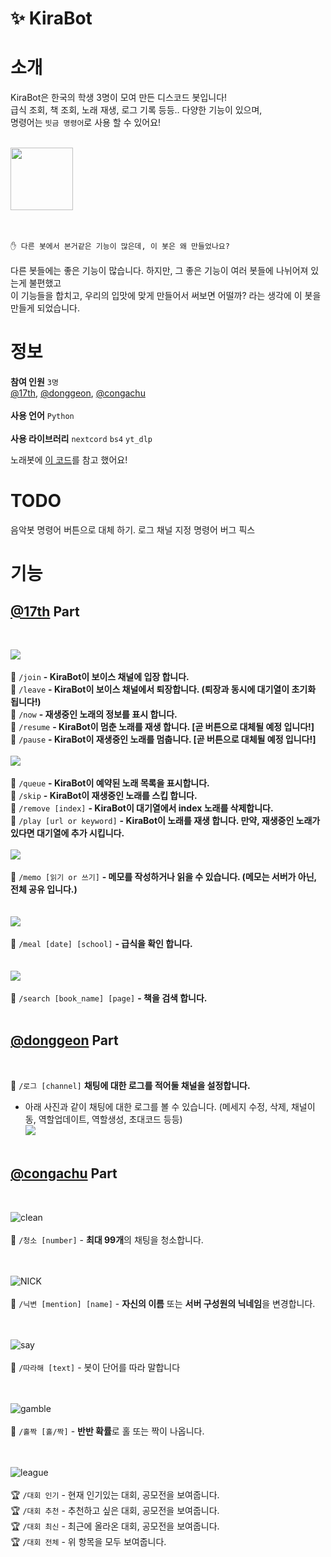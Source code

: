 
# ✨ KiraBot
# 소개
KiraBot은 한국의 학생 3명이 모여 만든 디스코드 봇입니다!<br>
급식 조회, 책 조회, 노래 재생, 로그 기록 등등.. 다양한 기능이 있으며,<br>
명령어는 ``빗금 명령어``로 사용 할 수 있어요!<br><br>

<a href="https://discord.com/api/oauth2/authorize?client_id=1011602097801809990&permissions=8&scope=applications.commands%20bot"><img width="100px" src="https://user-images.githubusercontent.com/68435966/187939033-005b1748-12d9-41e8-8e3b-8de047bbd0ae.png"/></a><br><br><br>

``✋ 다른 봇에서 본거같은 기능이 많은데, 이 봇은 왜 만들었나요?``<br><br>
다른 봇들에는 좋은 기능이 많습니다. 하지만, 그 좋은 기능이 여러 봇들에 나뉘어져 있는게 불편했고<br>
이 기능들을 합치고, 우리의 입맛에 맞게 만들어서 써보면 어떨까? 라는 생각에 이 봇을 만들게 되었습니다.


# 정보
**참여 인원** ``3명``<br>
<a href="https://github.com/oneseventh">@17th</a>, <a href="https://github.com/zzxz46412">@donggeon</a>, <a href="https://github.com/congachu">@congachu</a><br><br>
**사용 언어** ``Python``<br><br>
**사용 라이브러리** ``nextcord`` ``bs4`` ``yt_dlp``

노래봇에 [이 코드](https://gist.github.com/vbe0201/ade9b80f2d3b64643d854938d40a0a2d)를 참고 했어요!

# TODO

음악봇 명령어 버튼으로 대체 하기.
로그 채널 지정 명령어 버그 픽스


# 기능
<h2><a href="https://github.com/oneseventh">@17th</a> Part</h2><br>

<img src="https://user-images.githubusercontent.com/68435966/187944836-32a78b66-3174-43b8-8745-ec8689848a3a.png"/><br><br>
🎵 ``/join`` **- KiraBot이 보이스 채널에 입장 합니다.**<br>
🎵 ``/leave`` **- KiraBot이 보이스 채널에서 퇴장합니다. (퇴장과 동시에 대기열이 초기화 됩니다!)**<br>
🎵 ``/now`` **- 재생중인 노래의 정보를 표시 합니다.**<br>
🎵 ``/resume`` **- KiraBot이 멈춘 노래를 재생 합니다. [곧 버튼으로 대체될 예정 입니다!]**<br>
🎵 ``/pause`` **- KiraBot이 재생중인 노래를 멈춥니다. [곧 버튼으로 대체될 예정 입니다!]**<br>
<br><img src="https://user-images.githubusercontent.com/68435966/187945605-85cb9f52-58aa-4f4f-9974-ff976f512b3c.png"/><br><br>
🎵 ``/queue`` **- KiraBot이 예약된 노래 목록을 표시합니다.**<br>
🎵 ``/skip`` **- KiraBot이 재생중인 노래를 스킵 합니다.**<br>
🎵 ``/remove [index]`` **- KiraBot이 대기열에서 index 노래를 삭제합니다.**<br>
🎵 ``/play [url or keyword]`` **- KiraBot이 노래를 재생 합니다. 만약, 재생중인 노래가 있다면 대기열에 추가 시킵니다.**<br>
<br><img src="https://user-images.githubusercontent.com/68435966/187948224-cf9f3d75-cc0d-4d9e-9e6a-d71447d1fbb6.png"/><br><br>
📝 ``/memo [읽기 or 쓰기]`` **- 메모를 작성하거나 읽을 수 있습니다. (메모는 서버가 아닌, 전체 공유 입니다.)**<br><br>
<br><img src="https://user-images.githubusercontent.com/68435966/187947251-b3372e49-6009-48dd-99b9-b656503b2926.png"/><br><br>
🍔 ``/meal [date] [school]`` **- 급식을 확인 합니다.**<br><br>
<br><img src="https://user-images.githubusercontent.com/68435966/187946824-6a25b714-d72f-4d90-b043-5a76a5a3cab6.png"/><br><br>
📖 ``/search [book_name] [page]`` **- 책을 검색 합니다.**<br><br>

<h2><a href="https://github.com/zzxz46412">@donggeon</a> Part</h2><br>

📖 ``/로그 [channel]`` **채팅에 대한 로그를 적어둘 채널을 설정합니다.**<br>
   - 아래 사진과 같이 채팅에 대한 로그를 볼 수 있습니다. (메세지 수정, 삭제, 채널이동, 역할업데이트, 역할생성, 초대코드 등등)
<br><img src="https://user-images.githubusercontent.com/80456015/190886902-739048f8-77a8-4773-ab44-cff0a9877277.png"/><br><br>


<h2><a href="https://github.com/congachu">@congachu</a> Part</h2><br>


![clean](https://user-images.githubusercontent.com/106534469/187964960-605038ac-d3d5-4caa-8f48-f7e0cd915f1c.png)<br><br>
🧹 ``/청소 [number]`` - **최대 99개**의 채팅을 청소합니다.<br><br><br>

![NICK](https://user-images.githubusercontent.com/106534469/187964991-d554f080-ac5b-4531-a06d-1dcfab99fbb9.png)<br><br>
🔁 ``/닉변 [mention] [name]`` - **자신의 이름** 또는 **서버 구성원의 닉네임**을 변경합니다.<br><br><br>

![say](https://user-images.githubusercontent.com/106534469/187965002-b2d471c6-0ae8-44be-a452-026785c96428.PNG)<br><br>
💬 ``/따라해 [text]`` - 봇이 단어를 따라 말합니다<br><br><br>

![gamble](https://user-images.githubusercontent.com/106534469/187964970-d486cecc-cf69-4e90-9328-fa683a8fd39b.png)<br><br>
🎲 ``/홀짝 [홀/짝]`` - **반반 확률**로 홀 또는 짝이 나옵니다.<br><br><br>

![league](https://user-images.githubusercontent.com/106534469/187964979-2c8588e9-e4c3-4f79-8d22-6730699f9d80.PNG)<br><br>
🏆 ``/대회 인기`` - 현재 인기있는 대회, 공모전을 보여줍니다.<br>
🏆 ``/대회 추천`` - 추천하고 싶은 대회, 공모전을 보여줍니다.<br>
🏆 ``/대회 최신`` - 최근에 올라온 대회, 공모전을 보여줍니다.<br>
🏆 ``/대회 전체`` - 위 항목을 모두 보여줍니다.<br><br><br>
